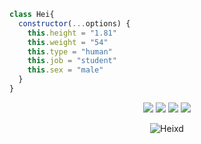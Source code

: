 ```js
class Hei{
  constructor(...options) {
    this.height = "1.81"
    this.weight = "54"
    this.type = "human"
    this.job = "student"
    this.sex = "male"
  }
}
```

<p align="center">
 <a href="https://discord.com/users/333219939148103700"><img src="https://img.shields.io/badge/Hei%20-7289DA.svg?&style=for-the-badge&logo=discord&logoColor=white"></a>
     <a href="https://www.instagram.com/heireall" target"blank_"><img src="https://img.shields.io/badge/INSTAGRAM%20-DC3175.svg?&style=for-the-badge&logo=instagram&logoColor=white"></a>
<a href="https://github.com/Heixd"><img src="https://img.shields.io/badge/Hei%20-1d202b.svg?&style=for-the-badge&logo=github&logoColor=white"></a>
<a href="https://discord.gg/1853"><img src="https://img.shields.io/badge/1853%20-7289DA.svg?&style=for-the-badge&logo=discord&logoColor=white"></a>

<p align="center">
<img src="https://komarev.com/ghpvc/?username=Heixd&label=Ziyaretçi%20Sayısı&color=552b75" alt="Heixd" />
